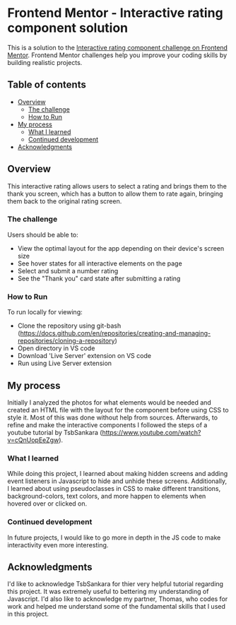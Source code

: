 # Frontend Mentor - Interactive rating component solution

This is a solution to the [Interactive rating component challenge on Frontend Mentor](https://www.frontendmentor.io/challenges/interactive-rating-component-koxpeBUmI). Frontend Mentor challenges help you improve your coding skills by building realistic projects. 

## Table of contents

- [Overview](#overview)
  - [The challenge](#the-challenge)
  - [How to Run](#how-to-run)
- [My process](#my-process)
  - [What I learned](#what-i-learned)
  - [Continued development](#continued-development)
- [Acknowledgments](#acknowledgments)


## Overview

This interactive rating allows users to select a rating and brings them to the thank you screen, which has a button to allow them to rate again, bringing them back to the original rating screen.

### The challenge

Users should be able to:

- View the optimal layout for the app depending on their device's screen size
- See hover states for all interactive elements on the page
- Select and submit a number rating
- See the "Thank you" card state after submitting a rating

### How to Run

To run locally for viewing: 

- Clone the repository using git-bash (https://docs.github.com/en/repositories/creating-and-managing-repositories/cloning-a-repository)
- Open directory in VS code
- Download 'Live Server' extension on VS code
- Run using Live Server extension 

## My process

Initially I analyzed the photos for what elements would be needed and created an HTML file with the layout for the component before using CSS to style it. Most of this was done without help from sources. Afterwards, to refine and make the interactive components I followed the steps of a youtube tutorial by TsbSankara (https://www.youtube.com/watch?v=cQnUopEeZgw). 


### What I learned

While doing this project, I learned about making hidden screens and adding event listeners in Javascript to hide and unhide these screens. Additionally, I learned about using pseudoclasses in CSS to make different transitions, background-colors, text colors, and more happen to elements when hovered over or clicked on. 


### Continued development

In future projects, I would like to go more in depth in the JS code to make interactivity even more interesting. 

## Acknowledgments

I'd like to acknowledge TsbSankara for thier very helpful tutorial regarding this project. It was extremely useful to bettering my understanding of Javascript. I'd also like to acknowledge my partner, Thomas, who codes for work and helped me understand some of the fundamental skills that I used in this project. 
